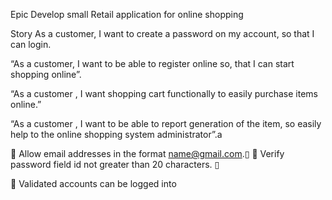 Epic
Develop small Retail application for online shopping

Story As a customer, I want to create a password on my account, so that I can login.

“As a customer, I want to be able to register online so, that I can start shopping online”.

“As a customer , I want shopping cart functionally to easily purchase items 
online.”

“As a customer , I want to be able to report generation of the item, so easily help to 
the online shopping system administrator”.a

 Allow email addresses in the format name@gmail.com.▯
 Verify password field id not greater than 20 characters. ▯

 Validated accounts can be logged into